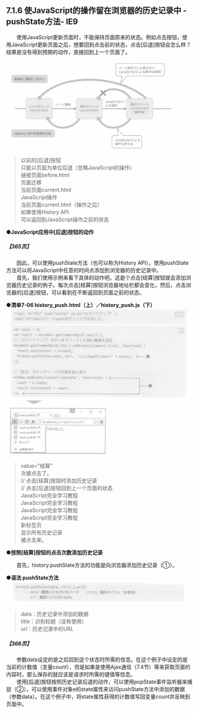 ## 7.1.6 使JavaScript的操作留在浏览器的历史记录中 -pushState方法- IE9
&emsp;&emsp;使用JavaScript更新页面时，不能保持页面原来的状态。例如点击按钮，使用JavaScript更新页面之后，想要回到点击前的状态，点击[后退]按钮会怎么样？结果是没有得到预期的动作，直接回到上一个页面了。
![image](../../images/c7/スクリーンショット&#32;2019-04-10&#32;午前9.29.04.png)
> 以前的[后退]按钮  
> 只能以页面为单位后退（忽略JavaScript的操作）  
> 链接页面before.html  
> 页面迁移  
> 当前页面current.html  
> JavaScript操作  
> 当前页面current.html（操作之后）  
> 如果使用History API  
> 可以返回到JavaScript操作之前的状态

**●JavaScript应用中[后退]按钮的动作**

##### 【365页】
&emsp;&emsp;因此，可以使用pushState方法（也可以称为History API）。使用pushState方法可以将JavaScript中任意的时间点添加到浏览器的历史记录中。<br>
&emsp;&emsp;首先，我们使用示例来看下具体的动作吧。这是个点击[结算]按钮就会添加浏览器历史记录的例子。每次点击[结算]按钮浏览器地址栏都会变化，然后，点击浏览器的[后退]按钮，可以看到在不断返回到页面之前的状态。

**●清单7-06 history_push.html（上）／history_push.js（下）**
![image](../../images/c7/スクリーンショット&#32;2019-04-10&#32;午前10.05.21.png)
> value="结算"  
> 次被点击了。  
> // 点击[结算]按钮时添加历史记录  
> // 点击[后退]按钮回到上一个页面的状态  
> JavaScript完全学习教程  
> JavaScript完全学习教程  
> JavaScript完全学习教程  
> JavaScript完全学习教程  
> 新标签页  
> 显示所有历史记录  
> 被点击来。

**●按照[结算]按钮的点击次数添加历史记录**

&emsp;&emsp;首先，history.pushState方法的功能是向浏览器添加历史记录（①）。

**●语法 pushState方法**
![image](../../images/c7/スクリーンショット&#32;2019-04-10&#32;午前10.12.21.png)
> data：历史记录中添加的数据  
> title：识别标题（没有使用）  
> url：历史记录中的URL

##### 【366页】
&emsp;&emsp;参数data设定的是之后回到这个状态时所需的信息。在这个例子中设定的是当前的计数值（变量count），但是如果是使用Ajax通信（7.4节）等来获取页面的内容时，那么保存的就应该是请求时所需的键值等信息。<br>
&emsp;&emsp;使用[后退]按钮按照历史记录后退的动作，可以使用popState事件监听器来捕捉（②）。可以使用事件对象e的state属性来访问pushState方法中添加的数据（参数data）。在这个例子中，将state属性获得的计数值写回变量count并反映到页面中。